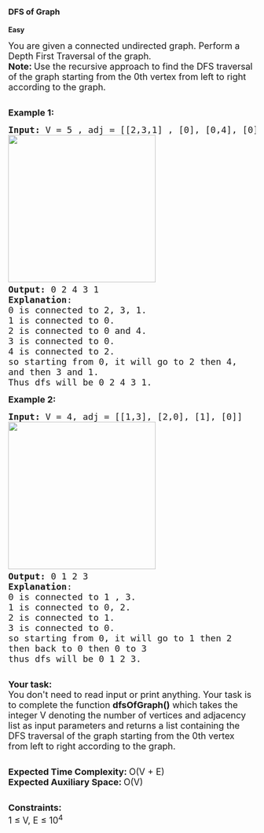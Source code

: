 <div class="pusher"><div class="undefined "><div class="problems_header_content__o_4YA"><div class="problems_header_content__title__L2cB2 g-mb-0"><h3 class="g-m-0">DFS of Graph</h3><div style="padding-top: 2px;"><div class="sprint_sprint_popup_container__zCU0K"></div><div class="sprint_sprint_modal_container_mobile__09_Vr"></div></div></div><i id="bug_1" aria-hidden="true" class="bug icon"></i></div><div class="problems_header_description__t_8PB"><span class="problems_green__cbqrD"><strong>Easy</strong></span></div><div class="ui divider"></div><p><span style="font-size: 18px;">You are given a connected undirected graph. Perform a Depth First Traversal of the graph.</span><br><span style="font-size: 18px;"><strong>Note: </strong>Use the recursive approach to</span><span style="font-size: 18px;">&nbsp;find the DFS traversal of the graph starting from the 0th vertex from left to right according to the graph.</span></p>
<p><br><span style="font-size: 18px;"><strong>Example 1:</strong></span></p>
<pre><span style="font-size: 18px;"><strong>Input: </strong>V = 5 , adj = [[2,3,1] , [0], [0,4], [0], [2]]
</span><img style="height: 300px; width: 300px;" src="https://media.geeksforgeeks.org/img-practice/graph-1659528381.png" alt=""><span style="font-size: 18px;">
<strong>Output:</strong> 0 2 4 3 1
<strong>Explanation</strong>: 
0 is connected to 2, 3, 1.
1 is connected to 0.
2 is connected to 0 and 4.
3 is connected to 0.
4 is connected to 2.
so starting from 0, it will go to 2 then 4,
and then 3 and 1.
Thus dfs will be 0 2 4 3 1.</span>
</pre>
<p><span style="font-size: 18px;"><strong>Example 2:</strong></span></p>
<pre><span style="font-size: 18px;"><strong>Input:</strong> V = 4, adj = [[1,3], [2,0], [1], [0]]
</span><img style="height: 300px; width: 300px;" src="https://media.geeksforgeeks.org/img-practice/graph(1)-1659528893.png" alt=""><span style="font-size: 18px;">
<strong>Output:</strong> 0 1 2 3
<strong>Explanation</strong>:
0 is connected to 1 , 3.
1 is connected to 0, 2. 
2 is connected to 1.
3 is connected to 0. 
so starting from 0, it will go to 1 then 2
then back to 0 then 0 to 3
thus dfs will be 0 1 2 3. </span>
</pre>
<p><br><span style="font-size: 18px;"><strong>Your task:</strong><br>You don't need to read input or print anything. Your task is to complete the function&nbsp;<strong>dfsOfGraph()</strong>&nbsp;which takes the integer V denoting the number of vertices and adjacency list as input parameters and returns a list containing the DFS traversal of the graph starting from the 0th vertex from left to right according to the graph.</span></p>
<p><br><span style="font-size: 18px;"><strong>Expected Time Complexity:&nbsp;</strong>O(V + E)<br><strong>Expected Auxiliary Space:&nbsp;</strong>O(V)</span></p>
<p><br><span style="font-size: 18px;"><strong>Constraints:</strong><br>1 ≤ V, E ≤ 10<sup>4</sup></span></p></div></div><div class="problems_problem_description_links__045ME"></div>
